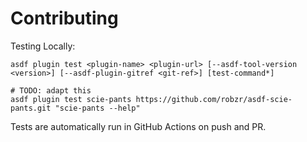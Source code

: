 # Contributing

Testing Locally:

```shell
asdf plugin test <plugin-name> <plugin-url> [--asdf-tool-version <version>] [--asdf-plugin-gitref <git-ref>] [test-command*]

# TODO: adapt this
asdf plugin test scie-pants https://github.com/robzr/asdf-scie-pants.git "scie-pants --help"
```

Tests are automatically run in GitHub Actions on push and PR.
